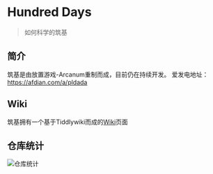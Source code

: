 # Hundred Days
> 如何科学的筑基


## 简介
筑基是由放置游戏-Arcanum重制而成，目前仍在持续开发。
爱发电地址：https://afdian.com/a/pldada

## Wiki
筑基拥有一个基于Tiddlywiki而成的[Wiki](https://mostlai.github.io/HD-WIKI)页面

## 仓库统计
![仓库统计](https://repobeats.axiom.co/api/embed/3ba3cb5a895cc21e71dfc100f22fa279afa485ec.svg "Repobeats analytics image")
